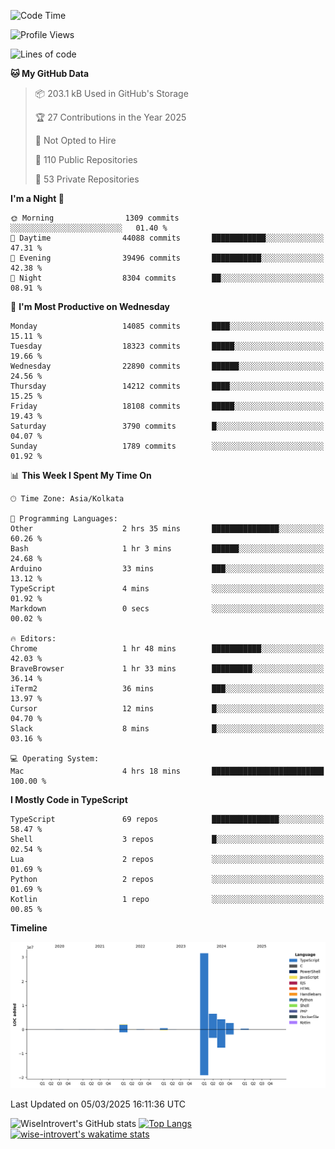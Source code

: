 <!--START_SECTION:waka-->
![Code Time](http://img.shields.io/badge/Code%20Time-2%2C236%20hrs%2014%20mins-blue)

![Profile Views](http://img.shields.io/badge/Profile%20Views-3-blue)

![Lines of code](https://img.shields.io/badge/From%20Hello%20World%20I%27ve%20Written-48.3%20million%20lines%20of%20code-blue)

**🐱 My GitHub Data** 

> 📦 203.1 kB Used in GitHub's Storage 
 > 
> 🏆 27 Contributions in the Year 2025
 > 
> 🚫 Not Opted to Hire
 > 
> 📜 110 Public Repositories 
 > 
> 🔑 53 Private Repositories 
 > 
**I'm a Night 🦉** 

```text
🌞 Morning                1309 commits        ░░░░░░░░░░░░░░░░░░░░░░░░░   01.40 % 
🌆 Daytime                44088 commits       ████████████░░░░░░░░░░░░░   47.31 % 
🌃 Evening                39496 commits       ███████████░░░░░░░░░░░░░░   42.38 % 
🌙 Night                  8304 commits        ██░░░░░░░░░░░░░░░░░░░░░░░   08.91 % 
```
📅 **I'm Most Productive on Wednesday** 

```text
Monday                   14085 commits       ████░░░░░░░░░░░░░░░░░░░░░   15.11 % 
Tuesday                  18323 commits       █████░░░░░░░░░░░░░░░░░░░░   19.66 % 
Wednesday                22890 commits       ██████░░░░░░░░░░░░░░░░░░░   24.56 % 
Thursday                 14212 commits       ████░░░░░░░░░░░░░░░░░░░░░   15.25 % 
Friday                   18108 commits       █████░░░░░░░░░░░░░░░░░░░░   19.43 % 
Saturday                 3790 commits        █░░░░░░░░░░░░░░░░░░░░░░░░   04.07 % 
Sunday                   1789 commits        ░░░░░░░░░░░░░░░░░░░░░░░░░   01.92 % 
```


📊 **This Week I Spent My Time On** 

```text
🕑︎ Time Zone: Asia/Kolkata

💬 Programming Languages: 
Other                    2 hrs 35 mins       ███████████████░░░░░░░░░░   60.26 % 
Bash                     1 hr 3 mins         ██████░░░░░░░░░░░░░░░░░░░   24.68 % 
Arduino                  33 mins             ███░░░░░░░░░░░░░░░░░░░░░░   13.12 % 
TypeScript               4 mins              ░░░░░░░░░░░░░░░░░░░░░░░░░   01.92 % 
Markdown                 0 secs              ░░░░░░░░░░░░░░░░░░░░░░░░░   00.02 % 

🔥 Editors: 
Chrome                   1 hr 48 mins        ███████████░░░░░░░░░░░░░░   42.03 % 
BraveBrowser             1 hr 33 mins        █████████░░░░░░░░░░░░░░░░   36.14 % 
iTerm2                   36 mins             ███░░░░░░░░░░░░░░░░░░░░░░   13.97 % 
Cursor                   12 mins             █░░░░░░░░░░░░░░░░░░░░░░░░   04.70 % 
Slack                    8 mins              █░░░░░░░░░░░░░░░░░░░░░░░░   03.16 % 

💻 Operating System: 
Mac                      4 hrs 18 mins       █████████████████████████   100.00 % 
```

**I Mostly Code in TypeScript** 

```text
TypeScript               69 repos            ███████████████░░░░░░░░░░   58.47 % 
Shell                    3 repos             █░░░░░░░░░░░░░░░░░░░░░░░░   02.54 % 
Lua                      2 repos             ░░░░░░░░░░░░░░░░░░░░░░░░░   01.69 % 
Python                   2 repos             ░░░░░░░░░░░░░░░░░░░░░░░░░   01.69 % 
Kotlin                   1 repo              ░░░░░░░░░░░░░░░░░░░░░░░░░   00.85 % 
```



**Timeline**

![Lines of Code chart](https://raw.githubusercontent.com/wise-introvert/wise-introvert/master/assets/bar_graph.png)


 Last Updated on 05/03/2025 16:11:36 UTC
<!--END_SECTION:waka-->

![WiseIntrovert's GitHub stats](https://github-readme-stats.vercel.app/api?username=wise-introvert&count_private=true&show_icons=true)
[![Top Langs](https://github-readme-stats.vercel.app/api/top-langs/?username=wise-introvert&langs_count=10)](https://github.com/anuraghazra/github-readme-stats)
[![wise-introvert's wakatime stats](https://github-readme-stats.vercel.app/api/wakatime?username=wiseintrovert)](https://github.com/anuraghazra/github-readme-stats)
